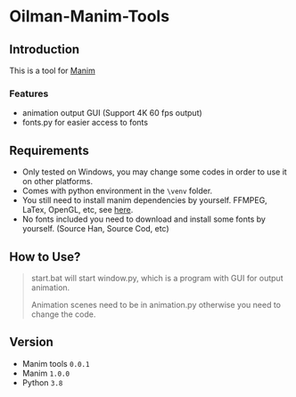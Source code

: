 # Oilman-Manim-Tools
## Introduction
This is a tool for [Manim](https://github.com/3b1b/manim)

### Features
* animation output GUI (Support 4K 60 fps output)
* fonts.py for easier access to fonts
## Requirements
* Only tested on Windows, you may change some codes in order to use it on other platforms.
* Comes with python environment in the `\venv` folder.
* You still need to install manim dependencies by yourself. FFMPEG, LaTex, OpenGL, etc, see [here](https://github.com/3b1b/manim#installation).
* No fonts included you need to download and install some fonts by yourself. (Source Han, Source Cod, etc)
## How to Use?
> start.bat will start window.py, which is a program with GUI for output animation.
> 
> Animation scenes need to be in animation.py otherwise you need to change the code.
## Version
- Manim tools `0.0.1`
- Manim `1.0.0`
- Python `3.8`
